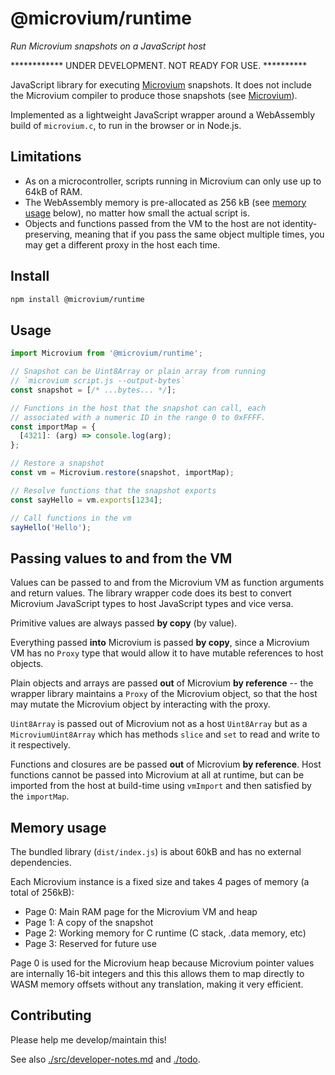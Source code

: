 # @microvium/runtime

*Run Microvium snapshots on a JavaScript host*

************ UNDER DEVELOPMENT. NOT READY FOR USE. **********

JavaScript library for executing [Microvium](https://github.com/coder-mike/microvium) snapshots. It does not include the Microvium compiler to produce those snapshots (see [Microvium](https://github.com/coder-mike/microvium)).

Implemented as a lightweight JavaScript wrapper around a WebAssembly build of `microvium.c`, to run in the browser or in Node.js.


## Limitations

- As on a microcontroller, scripts running in Microvium can only use up to 64kB of RAM.
- The WebAssembly memory is pre-allocated as 256 kB (see [memory usage](#memory-usage) below), no matter how small the actual script is.
- Objects and functions passed from the VM to the host are not identity-preserving, meaning that if you pass the same object multiple times, you may get a different proxy in the host each time.


## Install

```sh
npm install @microvium/runtime
```

## Usage

```js
import Microvium from '@microvium/runtime';

// Snapshot can be Uint8Array or plain array from running
// `microvium script.js --output-bytes`
const snapshot = [/* ...bytes... */];

// Functions in the host that the snapshot can call, each
// associated with a numeric ID in the range 0 to 0xFFFF.
const importMap = {
  [4321]: (arg) => console.log(arg);
};

// Restore a snapshot
const vm = Microvium.restore(snapshot, importMap);

// Resolve functions that the snapshot exports
const sayHello = vm.exports[1234];

// Call functions in the vm
sayHello('Hello');
```


## Passing values to and from the VM

Values can be passed to and from the Microvium VM as function arguments and return values. The library wrapper code does its best to convert Microvium JavaScript types to host JavaScript types and vice versa.

Primitive values are always passed **by copy** (by value).

Everything passed **into** Microvium is passed **by copy**, since a Microvium VM has no `Proxy` type that would allow it to have mutable references to host objects.

Plain objects and arrays are passed **out** of Microvium **by reference** -- the wrapper library maintains a `Proxy` of the Microvium object, so that the host may mutate the Microvium object by interacting with the proxy.

`Uint8Array` is passed out of Microvium not as a host `Uint8Array` but as a `MicroviumUint8Array` which has methods `slice` and `set` to read and write to it respectively.

Functions and closures are be passed **out** of Microvium **by reference**. Host functions cannot be passed into Microvium at all at runtime, but can be imported from the host at build-time using `vmImport` and then satisfied by the `importMap`.


## Memory usage

The bundled library (`dist/index.js`) is about 60kB and has no external dependencies.

Each Microvium instance is a fixed size and takes 4 pages of memory (a total of 256kB):

  - Page 0: Main RAM page for the Microvium VM and heap
  - Page 1: A copy of the snapshot
  - Page 2: Working memory for C runtime (C stack, .data memory, etc)
  - Page 3: Reserved for future use

Page 0 is used for the Microvium heap because Microvium pointer values are internally 16-bit integers and this this allows them to map directly to WASM memory offsets without any translation, making it very efficient.


## Contributing

Please help me develop/maintain this!

See also [./src/developer-notes.md](src/developer-notes.md) and [./todo](todo).